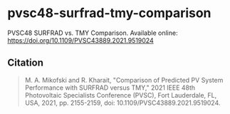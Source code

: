# pvsc48-surfrad-tmy-comparison
PVSC48 SURFRAD vs. TMY Comparison. Available online: https://doi.org/10.1109/PVSC43889.2021.9519024

## Citation
>M. A. Mikofski and R. Kharait, "Comparison of Predicted PV System Performance with SURFRAD versus TMY," 2021 IEEE 48th Photovoltaic Specialists Conference (PVSC), Fort Lauderdale, FL, USA, 2021, pp. 2155-2159, doi: 10.1109/PVSC43889.2021.9519024.
